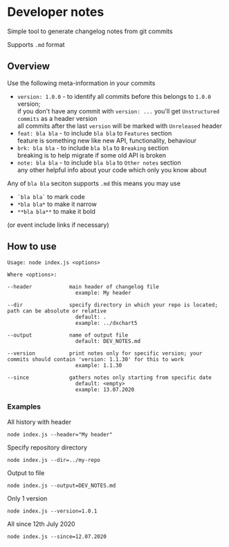 # Developer notes
Simple tool to generate changelog notes from git commits

Supports `.md` format

## Overview
Use the following meta-information in your commits
* `version: 1.0.0` - to identify all commits before this belongs to `1.0.0` version;  
 if you don't have any commit with `version: ...` you'll get `Unstructured commits` as a header version  
 all commits after the last `version` will be marked with `Unreleased` header
* `feat: bla bla` - to include `bla bla` to `Features` section  
feature is something new like new API, functionality, behaviour
* `brk: bla bla` - to include `bla bla` to `Breaking` section  
breaking is to help migrate if some old API is broken
* `note: bla bla` - to include `bla bla` to `Other notes` section  
any other helpful info about your code which only you know about

Any of `bla bla` seciton supports `.md` this means you may use 
* `` `bla bla` `` to mark code  
* `*bla bla*` to make it narrow 
* `**bla bla**` to make it bold

(or event include links if necessary)

## How to use
```text
Usage: node index.js <options>

Where <options>:

--header            main header of changelog file 
                      example: My header

--dir               specify directory in which your repo is located; path can be absolute or relative
                      default: . 
                      example: ../dxchart5
                                           
--output            name of output file
                      default: DEV_NOTES.md
                                            
--version           print notes only for specific version; your commits should contain 'version: 1.1.30' for this to work
                      example: 1.1.30
                                            
--since             gathers notes only starting from specific date
                      default: <empty>
                      example: 13.07.2020                      
```

### Examples
All history with header
```shell script
node index.js --header="My header"
```
Specify repository directory
```shell script
node index.js --dir=../my-repo
```
Output to file
```shell script
node index.js --output=DEV_NOTES.md
```
Only 1 version
```shell script
node index.js --version=1.0.1
```
All since 12th July 2020
```shell script
node index.js --since=12.07.2020
```